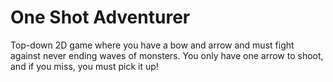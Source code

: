 # One Shot Adventurer

Top-down 2D game where you have a bow and arrow and must fight against never ending waves of monsters.
You only have one arrow to shoot, and if you miss, you must pick it up!
